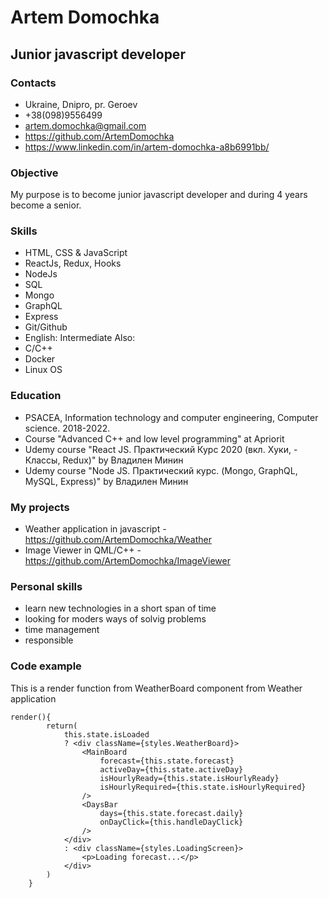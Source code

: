 # Artem Domochka
## Junior javascript developer

### Contacts
- Ukraine, Dnipro, pr. Geroev
- +38(098)9556499
- artem.domochka@gmail.com
- <https://github.com/ArtemDomochka>
- <https://www.linkedin.com/in/artem-domochka-a8b6991bb/>

### Objective
My purpose is to become junior javascript developer and during 4 years become a senior.
	
### Skills
- HTML, CSS & JavaScript
- ReactJs, Redux, Hooks
- NodeJs
- SQL
- Mongo
- GraphQL
- Express
- Git/Github
- English: Intermediate
Also:
- C/C++
- Docker
- Linux OS

### Education
- PSACEA, Information technology and computer engineering, Computer science. 2018-2022.
- Course "Advanced C++ and low level programming" at Apriorit
- Udemy course "React JS. Практический Курс 2020 (вкл. Хуки, - Классы, Redux)" by Владилен Минин 
- Udemy course "Node JS. Практический курс. (Mongo, GraphQL, MySQL, Express)" by Владилен Минин 

### My projects
- Weather application in javascript - <https://github.com/ArtemDomochka/Weather>
- Image Viewer in QML/C++ - <https://github.com/ArtemDomochka/ImageViewer>

### Personal skills
- learn new technologies in a short span of time
- looking for moders ways of solvig problems
- time management
- responsible

### Code example 
This is a render function from WeatherBoard component from Weather application
```
render(){
        return(
            this.state.isLoaded
            ? <div className={styles.WeatherBoard}>
                <MainBoard
                    forecast={this.state.forecast}
                    activeDay={this.state.activeDay}
                    isHourlyReady={this.state.isHourlyReady}
                    isHourlyRequired={this.state.isHourlyRequired}
                />
                <DaysBar
                    days={this.state.forecast.daily}
                    onDayClick={this.handleDayClick}
                />
            </div> 
            : <div className={styles.LoadingScreen}>
                <p>Loading forecast...</p>
            </div>
        )
    }
```

